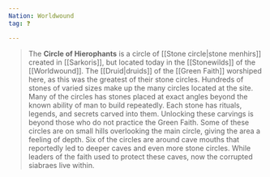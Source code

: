 ```yaml
---
Nation: Worldwound
tag: ❓

---
```


> The **Circle of Hierophants** is a circle of [[Stone circle|stone menhirs]] created in [[Sarkoris]], but located today in the [[Stonewilds]] of the [[Worldwound]]. The [[Druid|druids]] of the [[Green Faith]] worshiped here, as this was the greatest of their stone circles.
> Hundreds of stones of varied sizes make up the many circles located at the site. Many of the circles has stones placed at exact angles beyond the known ability of man to build repeatedly. Each stone has rituals, legends, and secrets carved into them. Unlocking these carvings is beyond those who do not practice the Green Faith. Some of these circles are on small hills overlooking the main circle, giving the area a feeling of depth. Six of the circles are around cave mouths that reportedly led to deeper caves and even more stone circles. While leaders of the faith used to protect these caves, now the corrupted siabraes live within.

